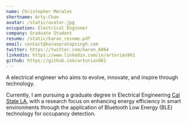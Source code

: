 ```yaml
---
name: Christopher Morales
shortname: Arty-Chan
avatar: /static/avatar.jpg
occupation: Electrical Engineer
company: Graduate Student
resume: /static/karan_resume.pdf
email: contact@karanpratapsingh.com
twitter: https://twitter.com/karan_6864
linkedin: https://www.linkedin.com/in/artorias961
github: https://github.com/artorias961
---
```


A electrical engineer who aims to evolve, innovate, and inspire through technology.

Currently, I am pursuing a graduate degree in Electrical Engineering [Cal State LA](https://www.calstatela.edu/ecst/ece), with a research focus on enhancing energy efficiency in smart environments through the application of Bluetooth Low Energy (BLE) technology for occupancy detection. 




